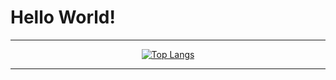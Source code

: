 # Hello World!
<div align="center">


---
  
[![Top Langs](https://github-readme-stats.vercel.app/api/top-langs/?username=darlodev&layout=compact&hide=html,css&langs_count=8&theme=react)](https://github.com/anuraghazra/github-readme-stats)  


---

<!-- ![Python](https://img.shields.io/badge/-Python-3776ab?style=flat-square&logo=Python&logoColor=white)
![JavaScript](https://img.shields.io/badge/-JavaScript-%23F7DF1C?style=flat-square&logo=javascript&logoColor=000000&labelColor=%23F7DF1C&color=%23FFCE5A)
![Go](https://img.shields.io/badge/-Go-3776ab?style=flat-square&logo=go&logoColor=white) -->
  
</div>
